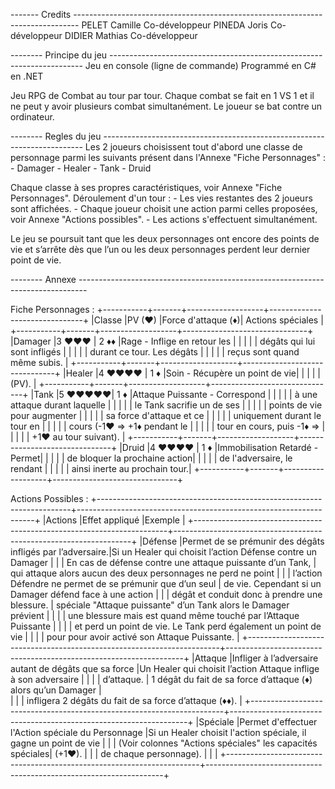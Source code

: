 ------- Credits -------------------------------------------------------------------------------
PELET Camille 	Co-développeur
PINEDA Joris 	Co-développeur
DIDIER Mathias 	Co-développeur

-------- Principe du jeu -----------------------------------------------------------------------
Jeu en console (ligne de commande)
Programmé en C# en .NET

Jeu RPG de Combat au tour par tour. 
Chaque combat se fait en 1 VS 1 et il ne peut y avoir plusieurs combat simultanément.
Le joueur se bat contre un ordinateur.

-------- Regles du jeu -------------------------------------------------------------------------
Les 2 joueurs choisissent tout d'abord une classe de personnage parmi les suivants présent dans 
l'Annexe "Fiche Personnages" :
	- Damager
	- Healer
	- Tank
	- Druid
	
Chaque classe à ses propres caractéristiques, voir Annexe "Fiche Personnages".
Déroulement d'un tour :
	- Les vies restantes des 2 joueurs sont affichées. 
	- Chaque joueur choisit une action parmi celles proposées, voir Annexe "Actions possibles".
	- Les actions s'effectuent simultanément.
	
Le jeu se poursuit tant que les deux personnages ont encore des points de vie et s’arrête
dès que l’un ou les deux personnages perdent leur dernier point de vie.



-------- Annexe --------------------------------------------------------------------------------

Fiche Personnages :
+-----------+-------+-------------------+-------------------------------+
|Classe		|PV	(♥)	|Force d'attaque (♦)| Actions spéciales				|
+-----------+-------+-------------------+-------------------------------+
|Damager	|3 ♥♥♥	|		2 ♦♦		|Rage - Inflige en retour les 	|
|			|		|					| dégâts qui lui sont infligés 	|
|			|		|					| durant ce tour. Les dégâts 	|
|			|		|					| reçus sont quand même subis.	|
+-----------+-------+-------------------+-------------------------------+
|Healer		|4 ♥♥♥♥	|		1 ♦			|Soin - Récupère un point de vie| 
|			|		|					| (PV).							|
+-----------+-------+-------------------+-------------------------------+
|Tank		|5 ♥♥♥♥♥|		1 ♦			|Attaque Puissante - Correspond	|
|			|		|					| à une attaque durant laquelle |
|			|		|					| le Tank sacrifie un de ses 	|
|			|		|					| points de vie pour augmenter 	|
|			|		|					| sa force d'attaque et ce 		|
|			|		|					| uniquement durant le tour en 	|
|			|		|					| cours (-1♥ => +1♦ pendant le 	|
|			|		|					| tour en cours, puis -1♦ => 	|
|			|		|					| +1♥ au tour suivant).			|
+-----------+-------+-------------------+-------------------------------+
|Druid		|4 ♥♥♥♥	|		1 ♦			|Immobilisation Retardé - Permet|
|			|		|					| de bloquer la prochaine action|
|			|		|					| de l'adversaire, le rendant	|
|			|		|					| ainsi inerte au prochain tour.|
+-----------+-------+-------------------+-------------------------------+

Actions Possibles :
+-----------------------------------------------------------------------+-------------------------------------------------------------------+
|Actions	|Effet appliqué												|Exemple															|
+-----------------------------------------------------------------------+-------------------------------------------------------------------+
|Défense	|Permet de se prémunir des dégâts infligés par l’adversaire.|Si un Healer qui choisit l’action Défense contre un Damager 		|
|			| En cas de défense contre une attaque puissante d’un Tank,	| qui attaque alors aucun des deux personnages ne perd ne point 	|
|			| l’action Défendre ne permet de se prémunir que d’un seul	| de vie. Cependant si un Damager défend face à une action 			|
|			| dégât et conduit donc à prendre une blessure.				| spéciale "Attaque puissante" d’un Tank alors le Damager prévient 	|
|			|															| une blessure mais est quand même touché par l’Attaque Puissante 	|
|			|															| et perd un point de vie. Le Tank perd également un point de vie 	|
|			|															| pour pour avoir activé son Attaque Puissante.						|
+-----------------------------------------------------------------------+-------------------------------------------------------------------+
|Attaque	|Infliger à l’adversaire autant de dégâts que sa force 		|Un Healer qui choisit l’action Attaque inflige à son adversaire 	|																|
|			| d’attaque.												| 1 dégât du fait de sa force d’attaque (♦) alors qu’un Damager 	|	
|			|															| infligera 2 dégâts du fait de sa force d’attaque (♦♦).			|
+-----------------------------------------------------------------------+-------------------------------------------------------------------+
|Spéciale	|Permet d'effectuer l'Action spéciale du Personnage 		|Si un Healer choisit l'action spéciale, il gagne un point de vie 	|
|			| (Voir colonnes "Actions spéciales" les capacités spéciales| (+1♥).															|
|			| de chaque personnage).									|																	| 																	|
+-----------------------------------------------------------------------+-------------------------------------------------------------------+